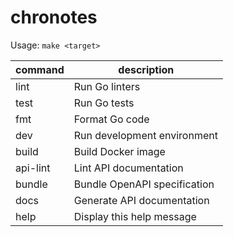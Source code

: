 # chronotes

Usage: `make <target>`  

| command | description |
| ---- | -------------- |
| lint | Run Go linters |
| test | Run Go tests |
| fmt | Format Go code |
| dev | Run development environment |
| build | Build Docker image |
| api-lint | Lint API documentation |
| bundle | Bundle OpenAPI specification |
| docs | Generate API documentation |
| help | Display this help message |
